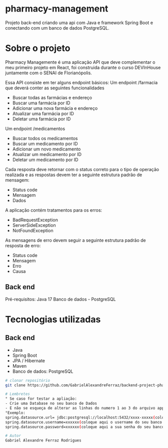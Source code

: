 # pharmacy-management
Projeto back-end criando uma api com Java e framework Spring Boot e conectando com um banco de dados PostgreSQL.


# Sobre o projeto
Pharmacy Managemente é uma aplicação API que deve complementar o meu primeiro projeto em React, foi construida 
durante o curso DEVInHouse juntamente com o SENAI de Florianópolis.

Essa API consiste em ter alguns endpoint básicos:
Um endpoint /farmacia que deverá conter as seguintes funcionalidades
- Buscar todas as farmácias e endereço
- Buscar uma farmácia por ID
- Adicionar uma nova farmácia e endereço
- Atualizar uma farmácia por ID
- Deletar uma farmácia por ID

Um endpoint /medicamentos
- Buscar todos os medicamentos
- Buscar um medicamento por ID
- Adicionar um novo medicamento
- Atualizar um medicamento por ID
- Deletar um medicamento por ID

Cada resposta deve retornar com o status correto para o tipo de operação realizada e as respostas devem ter a 
seguinte estrutura padrão de mensagem:
- Status code
- Mensagem
- Dados

A aplicação contém tratamentos para os erros:
- BadRequestException
- ServerSideException
- NotFoundException

As mensagens de erro devem seguir a seguinte estrutura padrão de resposta de erro:
- Status code
- Mensagem
- Erro
- Causa

## Back end
Pré-requisitos: Java 17
Banco de dados - PostgreSQL

# Tecnologias utilizadas
## Back end
- Java
- Spring Boot
- JPA / Hibernate
- Maven
- Banco de dados: PostgreSQL

```bash
# clonar repositório
git clone https://github.com/GabrielAlexandreFerraz/backend-project-pharmacy-management.git

# Lembretes
° Se caso for testar a apliação:
- Crie uma Database no seu banco de Dados
- E não se esqueça de alterar as linhas do numero 1 ao 3 do arquivo application.properties dentro da pasta resources
°Exemplo:
spring.datasource.url= jdbc:postgresql://localhost:5432/xxxx-xxxxx(coloque aqui a url da Database que você criou)
spring.datasource.username=xxxxxx(coloque aqui o username do seu banco de dados)
spring.datasource.password=xxxxxx(coloque aqui a sua senha do seu banco de dados)

# Autor
Gabriel Alexandre Ferraz Rodrigues

